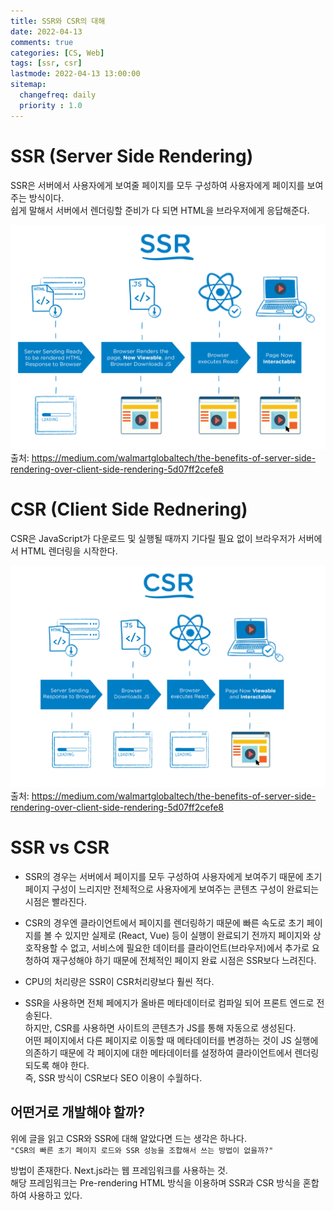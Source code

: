 ```yaml
---
title: SSR와 CSR의 대해
date: 2022-04-13
comments: true
categories: [CS, Web]
tags: [ssr, csr]
lastmode: 2022-04-13 13:00:00
sitemap:  
  changefreq: daily
  priority : 1.0
---
```


# SSR (Server Side Rendering)
SSR은 서버에서 사용자에게 보여줄 페이지를 모두 구성하여 사용자에게 페이지를 보여주는 방식이다.  
쉽게 말해서 서버에서 렌더링할 준비가 다 되면 HTML을 브라우저에게 응답해준다.

![SSR](/assets/img/post/SSR.png)
출처: https://medium.com/walmartglobaltech/the-benefits-of-server-side-rendering-over-client-side-rendering-5d07ff2cefe8

# CSR (Client Side Rednering)
CSR은 JavaScript가 다운로드 및 실행될 때까지 기다릴 필요 없이 브라우저가 서버에서 HTML 렌더링을 시작한다.

![CSR](/assets/img/post/CSR.png)
출처: https://medium.com/walmartglobaltech/the-benefits-of-server-side-rendering-over-client-side-rendering-5d07ff2cefe8

# SSR vs CSR

* SSR의 경우는 서버에서 페이지를 모두 구성하여 사용자에게 보여주기 때문에 초기 페이지 구성이 느리지만 전체적으로 사용자에게 보여주는 콘텐츠 구성이 완료되는 시점은 빨라진다.

* CSR의 경우엔 클라이언트에서 페이지를 렌더링하기 때문에 빠른 속도로 초기 페이지를 볼 수 있지만 실제로 (React, Vue) 등이 실행이 완료되기 전까지 페이지와 상호작용할 수 없고, 서비스에 필요한 데이터를 클라이언트(브라우저)에서 추가로 요청하여 재구성해야 하기 때문에 전체적인 페이지 완료 시점은 SSR보다 느려진다.

* CPU의 처리량은 SSR이 CSR처리량보다 훨씬 적다.

* SSR을 사용하면 전체 페에지가 올바른 메타데이터로 컴파일 되어 프론트 엔드로 전송된다.  
하지만, CSR를 사용하면 사이트의 콘텐츠가 JS를 통해 자동으로 생성된다.     
어떤 페이지에서 다른 페이지로 이동할 때 메타데이터를 변경하는 것이 JS 실행에 의존하기 때문에 각 페이지에 대한 메타데이터를 설정하여 클라이언트에서 렌더링 되도록 해야 한다.     
즉, SSR 방식이 CSR보다 SEO 이용이 수월하다.

## 어떤거로 개발해야 할까?
위에 글을 읽고 CSR와 SSR에 대해 알았다면 드는 생각은 하나다.    
`"CSR의 빠른 초기 페이지 로드와 SSR 성능을 조합해서 쓰는 방법이 없을까?"`

방법이 존재한다. Next.js라는 웹 프레임워크를 사용하는 것.    
해당 프레임워크는 Pre-rendering HTML 방식을 이용하며 SSR과 CSR 방식을 혼합하여 사용하고 있다.